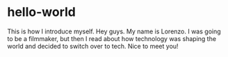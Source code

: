 # hello-world
This is how I introduce myself.
Hey guys. My name is Lorenzo. I was going to be a filmmaker, but then I read about how technology was shaping the world and decided to switch over to tech. Nice to meet you!
